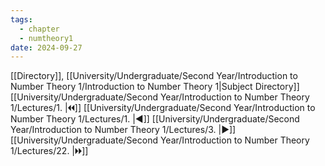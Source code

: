 ```yaml
---
tags:
  - chapter
  - numtheory1
date: 2024-09-27
---
```

[[Directory]], [[University/Undergraduate/Second Year/Introduction to Number Theory 1/Introduction to Number Theory 1|Subject Directory]]
[[University/Undergraduate/Second Year/Introduction to Number Theory 1/Lectures/1. |🞀🞀]] [[University/Undergraduate/Second Year/Introduction to Number Theory 1/Lectures/1. |◀]] [[University/Undergraduate/Second Year/Introduction to Number Theory 1/Lectures/3. |▶]] [[University/Undergraduate/Second Year/Introduction to Number Theory 1/Lectures/22. |🞂🞂]]
# 
## 
### 